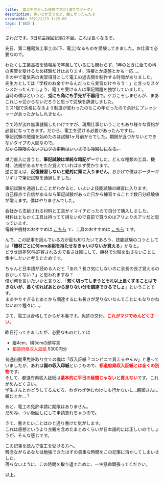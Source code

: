 ```yaml
---
title:  電工を完走した感想ですが(激ウマギャグ) 
description: 寒いとか言うなよ、難しかったんだぞ
createdAt: 2021/2/13 3:25:00
tags: ['日記']
---
```


さわだです。3日坊主挽回記事2本目。これは長くなるぞ。

先日、第二種電気工事士(以下、電工)なるものを受験してきました。お仕事で必要なので。  

わたくし工業高校を情報系で卒業しているにも関わらず、1年のときに全ての科の実習を受けるため経験だけはあります。溶接とか旋盤とかも一応…。  
その中で電気系の実習項目として電工の過去問を制作する時間がありました。  
先生方としては「学校のお金でやるんだったら実習だけやろう！」と言ったスタンスだったんでしょう、電工を受ける人は筆記問題を独学していました。  
当時の僕はというと、**兎にも角にも手先が不器用**で。ケガこそしませんが、まあこれじゃ受からないだろうと思って受験を辞退しました。  
ミス1個で失格になるよう制度が変わったのもこの年だったので余計にプレッシャーがあったかもしれません。

さて時が流れ無事就職したわけですが、現場仕事ということもあり様々な資格が必要になってきます。だから、電工を受ける必要があったんですね。  
筆記試験の勉強を始めたのは試験1ヶ月前からでした。期限が近づかないとできないタイプの人間なので。  
~~だから期限のないブログの更新はいつまでも後回しになる。~~

単刀直入に言うと、**筆記試験は単純な暗記ゲー**でした。どんな種類の工具、機材、法規があるかをただ覚えていればまず受かります。  
逆に言えば、**反復練習しないと絶対に頭に入りません**。おかげで僕はボーダーギリギリで筆記試験を通過しました。

筆記試験を通過したことがわかると、いよいよ技能試験の練習に入ります。  
自己採点で自信があるなら筆記試験があった日から練習することで数日分経験値が増えます。僕はやりませんでした。

会社から支給される材料と工具がイマイチだったので自分で購入しました。  
材料はともかく工具は持ってて損ないので自前で買うのはアリよりのアリだと思っています。  
電線や機材のおすすめは [こちら](https://www.amazon.co.jp/gp/product/B085BZWTDZ) で、工具のおすすめは [こちら](https://www.amazon.co.jp/gp/product/B079JFJHSM) です。

んで、この記事を読んでいる方が最も知りたいであろう、技能試験のコツとしては「**機材ごとに何mm余裕を持たせなきゃいけないか覚える**」かなと。  
どうせ誤差50%許容されるので長さは雑にして、機材で欠陥を出さないことに集中したいと考えたためです。

ちゃんと日本語が読める人だと「あれ？長さ気にしないのに余長の長さ覚えるのおかしくない？」と思われますね？  
僕が何を言いたいかと言うと、「**短く切ってしまうとそれ以上長くすることはできないが、長く切ればあとから足りない分を調達できるでしょ**」ということです。  
まあやりすぎるとあとから調達するにも長さが足りないなんてことにもなりかねないので程々に…。

さて、電工は合格してからが本番です。免許の交付。<span style="color: red">**これがマジでめんどくさい**</span>。

昨日行ってきましたが、必要なものとしては

- 縦4cm、横3cmの顔写真 
- <span style="color: red">都道府県収入証紙</span> 5300円分

普通自動車免許取り立ての僕は「収入証紙？コンビニで買えるやんｗ」と思っていましたが、あれは**国の収入印紙**というもので、<span style="color: red">**都道府県収入証紙とは全くの別物**</span>です。  
そして、都道府県収入証紙は<span style="color: red">**基本的に平日の昼間じゃないと買えない**</span>です。これがめんどくさい。  
学生さんとかどうしてるんだろ、わざわざ休むわけにも行かないし…親御さんに頼むとか…？

あと、電工の免許申請に期限はありません。  
だめね、つい後回しにして申請忘れちゃうので。

さて、書きたいことはひと通り書けた気がします。  
これは感想というより主観を含めたまとめくらいが日本語的には正しいのでしょうが、そんな感じです。

この記事を読んで電工を受ける方へ。  
残念ながらあなたは勉強できたはずの貴重な時間をこの記事に溶かしてしまいました。  
落ちないように、この時間を取り返すために、一生懸命頑張ってください。

以上。
